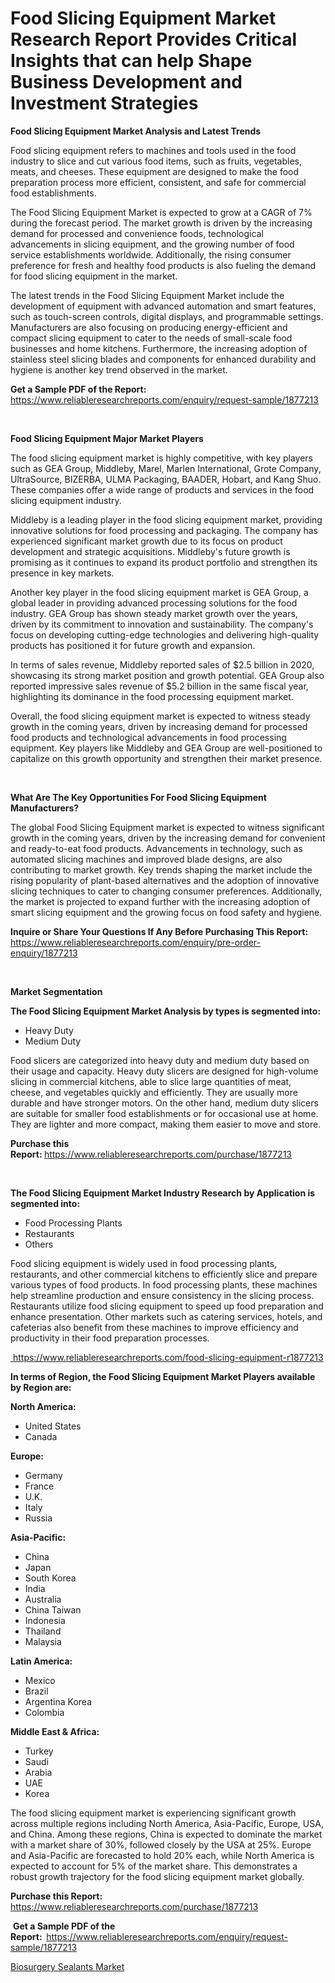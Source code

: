 <p><h1>Food Slicing Equipment Market Research Report Provides Critical Insights that can help Shape Business Development and Investment Strategies</h1></p><p><strong>Food Slicing Equipment Market Analysis and Latest Trends</strong></p>
<p><p>Food slicing equipment refers to machines and tools used in the food industry to slice and cut various food items, such as fruits, vegetables, meats, and cheeses. These equipment are designed to make the food preparation process more efficient, consistent, and safe for commercial food establishments.</p><p>The Food Slicing Equipment Market is expected to grow at a CAGR of 7% during the forecast period. The market growth is driven by the increasing demand for processed and convenience foods, technological advancements in slicing equipment, and the growing number of food service establishments worldwide. Additionally, the rising consumer preference for fresh and healthy food products is also fueling the demand for food slicing equipment in the market.</p><p>The latest trends in the Food Slicing Equipment Market include the development of equipment with advanced automation and smart features, such as touch-screen controls, digital displays, and programmable settings. Manufacturers are also focusing on producing energy-efficient and compact slicing equipment to cater to the needs of small-scale food businesses and home kitchens. Furthermore, the increasing adoption of stainless steel slicing blades and components for enhanced durability and hygiene is another key trend observed in the market.</p></p>
<p><strong>Get a Sample PDF of the Report:&nbsp;</strong> <a href="https://www.reliableresearchreports.com/enquiry/request-sample/1877213">https://www.reliableresearchreports.com/enquiry/request-sample/1877213</a></p>
<p>&nbsp;</p>
<p><strong>Food Slicing Equipment Major Market Players</strong></p>
<p><p>The food slicing equipment market is highly competitive, with key players such as GEA Group, Middleby, Marel, Marlen International, Grote Company, UltraSource, BIZERBA, ULMA Packaging, BAADER, Hobart, and Kang Shuo. These companies offer a wide range of products and services in the food slicing equipment industry.</p><p>Middleby is a leading player in the food slicing equipment market, providing innovative solutions for food processing and packaging. The company has experienced significant market growth due to its focus on product development and strategic acquisitions. Middleby's future growth is promising as it continues to expand its product portfolio and strengthen its presence in key markets.</p><p>Another key player in the food slicing equipment market is GEA Group, a global leader in providing advanced processing solutions for the food industry. GEA Group has shown steady market growth over the years, driven by its commitment to innovation and sustainability. The company's focus on developing cutting-edge technologies and delivering high-quality products has positioned it for future growth and expansion.</p><p>In terms of sales revenue, Middleby reported sales of $2.5 billion in 2020, showcasing its strong market position and growth potential. GEA Group also reported impressive sales revenue of $5.2 billion in the same fiscal year, highlighting its dominance in the food processing equipment market.</p><p>Overall, the food slicing equipment market is expected to witness steady growth in the coming years, driven by increasing demand for processed food products and technological advancements in food processing equipment. Key players like Middleby and GEA Group are well-positioned to capitalize on this growth opportunity and strengthen their market presence.</p></p>
<p>&nbsp;</p>
<p><strong>What Are The Key Opportunities For Food Slicing Equipment Manufacturers?</strong></p>
<p><p>The global Food Slicing Equipment market is expected to witness significant growth in the coming years, driven by the increasing demand for convenient and ready-to-eat food products. Advancements in technology, such as automated slicing machines and improved blade designs, are also contributing to market growth. Key trends shaping the market include the rising popularity of plant-based alternatives and the adoption of innovative slicing techniques to cater to changing consumer preferences. Additionally, the market is projected to expand further with the increasing adoption of smart slicing equipment and the growing focus on food safety and hygiene.</p></p>
<p><strong>Inquire or Share Your Questions If Any Before Purchasing This Report:</strong> <a href="https://www.reliableresearchreports.com/enquiry/pre-order-enquiry/1877213">https://www.reliableresearchreports.com/enquiry/pre-order-enquiry/1877213</a></p>
<p>&nbsp;</p>
<p><strong>Market Segmentation</strong></p>
<p><strong>The Food Slicing Equipment Market Analysis by types is segmented into:</strong></p>
<p><ul><li>Heavy Duty</li><li>Medium Duty</li></ul></p>
<p><p>Food slicers are categorized into heavy duty and medium duty based on their usage and capacity. Heavy duty slicers are designed for high-volume slicing in commercial kitchens, able to slice large quantities of meat, cheese, and vegetables quickly and efficiently. They are usually more durable and have stronger motors. On the other hand, medium duty slicers are suitable for smaller food establishments or for occasional use at home. They are lighter and more compact, making them easier to move and store.</p></p>
<p><strong>Purchase this Report:&nbsp;</strong><a href="https://www.reliableresearchreports.com/purchase/1877213">https://www.reliableresearchreports.com/purchase/1877213</a></p>
<p>&nbsp;</p>
<p><strong>The Food Slicing Equipment Market Industry Research by Application is segmented into:</strong></p>
<p><ul><li>Food Processing Plants</li><li>Restaurants</li><li>Others</li></ul></p>
<p><p>Food slicing equipment is widely used in food processing plants, restaurants, and other commercial kitchens to efficiently slice and prepare various types of food products. In food processing plants, these machines help streamline production and ensure consistency in the slicing process. Restaurants utilize food slicing equipment to speed up food preparation and enhance presentation. Other markets such as catering services, hotels, and cafeterias also benefit from these machines to improve efficiency and productivity in their food preparation processes.</p></p>
<p><a href="https://www.reliableresearchreports.com/food-slicing-equipment-r1877213">&nbsp;https://www.reliableresearchreports.com/food-slicing-equipment-r1877213</a></p>
<p><strong>In terms of Region, the Food Slicing Equipment Market Players available by Region are:</strong></p>
<p>
    <p> <strong> North America: </strong>
        <ul>
            <li>United States</li>
            <li>Canada</li>
        </ul>
        </p> 
    <p> <strong> Europe: </strong>
        <ul>
            <li>Germany</li>
            <li>France</li>
            <li>U.K.</li>
            <li>Italy</li>
            <li>Russia</li>
        </ul>
        </p> 
    <p> <strong> Asia-Pacific: </strong>
        <ul>
            <li>China</li>
            <li>Japan</li>
            <li>South Korea</li>
            <li>India</li>
            <li>Australia</li>
            <li>China Taiwan</li>
            <li>Indonesia</li>
            <li>Thailand</li>
            <li>Malaysia</li>
        </ul>
        </p> 
    <p> <strong> Latin America: </strong>
        <ul>
            <li>Mexico</li>
            <li>Brazil</li>
            <li>Argentina Korea</li>
            <li>Colombia</li>
        </ul>
        </p> 
    <p> <strong> Middle East & Africa: </strong>
        <ul>
            <li>Turkey</li>
            <li>Saudi</li>
            <li>Arabia</li>
            <li>UAE</li>
            <li>Korea</li>
        </ul>
    </p>
    </p>
<p><p>The food slicing equipment market is experiencing significant growth across multiple regions including North America, Asia-Pacific, Europe, USA, and China. Among these regions, China is expected to dominate the market with a market share of 30%, followed closely by the USA at 25%. Europe and Asia-Pacific are forecasted to hold 20% each, while North America is expected to account for 5% of the market share. This demonstrates a robust growth trajectory for the food slicing equipment market globally.</p></p>
<p><strong>Purchase this Report: </strong><a href="https://www.reliableresearchreports.com/purchase/1877213">https://www.reliableresearchreports.com/purchase/1877213</a></p>
<p>&nbsp;<strong>Get a Sample PDF of the Report:&nbsp;&nbsp;</strong><a href="https://www.reliableresearchreports.com/enquiry/request-sample/1877213">https://www.reliableresearchreports.com/enquiry/request-sample/1877213</a></p>
<p><strong></strong></p>
<p><p><a href="https://noble-drawer-34c.notion.site/Biosurgery-Sealants-Market-Analysis-and-Sze-Forecasted-for-period-from-2024-to-2031-f3f002e636444b2392d4ad22125fade8">Biosurgery Sealants Market</a></p></p>